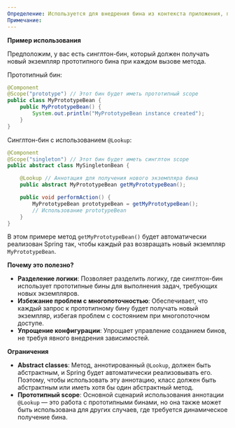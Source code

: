 ```yaml
---
Определение: Используется для внедрения бина из контекста приложения, при этом каждый вызов метода, помеченного этой аннотацией, будет возвращать новый экземпляр бина. Это особенно полезно для получения прототипных бинов из синглтон-бина.
Примечание:
---
```

**Пример использования**

Предположим, у вас есть синглтон-бин, который должен получать новый экземпляр прототипного бина при каждом вызове метода.

Прототипный бин:

```java
@Component
@Scope("prototype") // Этот бин будет иметь прототипный scope
public class MyPrototypeBean {
    public MyPrototypeBean() {
        System.out.println("MyPrototypeBean instance created");
    }
}
```

Синглтон-бин с использованием `@Lookup`:

```java
@Component
@Scope("singleton") // Этот бин будет иметь синглтон scope
public abstract class MySingletonBean {

    @Lookup // Аннотация для получения нового экземпляра бина
    public abstract MyPrototypeBean getMyPrototypeBean();

    public void performAction() {
        MyPrototypeBean prototypeBean = getMyPrototypeBean();
        // Использование prototypeBean
    }
}
```

В этом примере метод `getMyPrototypeBean()` будет автоматически реализован Spring так, чтобы каждый раз возвращать новый экземпляр `MyPrototypeBean`.

**Почему это полезно?**

- **Разделение логики**: Позволяет разделить логику, где синглтон-бин использует прототипные бины для выполнения задач, требующих новых экземпляров.
- **Избежание проблем с многопоточностью**: Обеспечивает, что каждый запрос к прототипному бину будет получать новый экземпляр, избегая проблем с состоянием при многопоточном доступе.
- **Упрощение конфигурации**: Упрощает управление созданием бинов, не требуя явного внедрения зависимостей.

**Ограничения**

- **Abstract classes**: Метод, аннотированный `@Lookup`, должен быть абстрактным, и Spring будет автоматически реализовывать его. Поэтому, чтобы использовать эту аннотацию, класс должен быть абстрактным или иметь хотя бы один абстрактный метод.
- **Прототипный scope**: Основной сценарий использования аннотации `@Lookup` — это работа с прототипными бинами, но она также может быть использована для других случаев, где требуется динамическое получение бина.